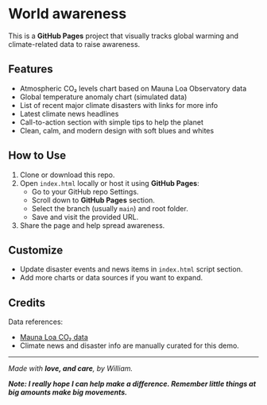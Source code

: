 # **World awareness**

This is a **GitHub Pages** project that visually tracks global warming and climate-related data to raise awareness.

## **Features**

- Atmospheric CO₂ levels chart based on Mauna Loa Observatory data
- Global temperature anomaly chart (simulated data)
- List of recent major climate disasters with links for more info
- Latest climate news headlines
- Call-to-action section with simple tips to help the planet
- Clean, calm, and modern design with soft blues and whites

## **How to Use**

1. Clone or download this repo.
2. Open `index.html` locally or host it using **GitHub Pages**:
   - Go to your GitHub repo Settings.
   - Scroll down to **GitHub Pages** section.
   - Select the branch (usually `main`) and root folder.
   - Save and visit the provided URL.
3. Share the page and help spread awareness.

## **Customize**

- Update disaster events and news items in `index.html` script section.
- Add more charts or data sources if you want to expand.

## **Credits**

Data references:
- [Mauna Loa CO₂ data](https://scripps.ucsd.edu/programs/keelingcurve/)
- Climate news and disaster info are manually curated for this demo.

---

*Made with ***love, and care***, by William.*

***Note: I really hope I can help make a difference. Remember little things at big amounts make big movements.***

